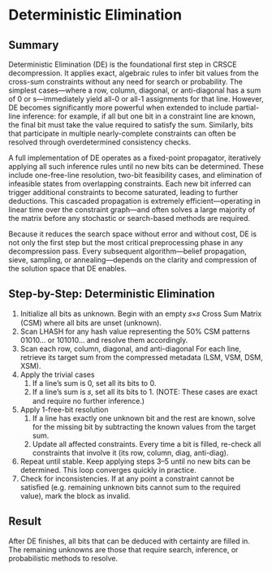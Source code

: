 Deterministic Elimination
=========================

<script type="text/javascript"
  src="https://asymmetric-effort.com/js/mathjax/2.7.0/MathJax.js?config=TeX-AMS_CHTML">
</script>
<script type="text/x-mathjax-config">
  MathJax.Hub.Config({
    tex2jax: {
      inlineMath: [['$','$'], ['\\(','\\)']],
      processEscapes: true},
      jax: ["input/TeX","input/MathML","input/AsciiMath","output/CommonHTML"],
      extensions: ["tex2jax.js","mml2jax.js","asciimath2jax.js","MathMenu.js","MathZoom.js","AssistiveMML.js", "[Contrib]/a11y/accessibility-menu.js"],
      TeX: {
      extensions: ["AMSmath.js","AMSsymbols.js","noErrors.js","noUndefined.js"],
      equationNumbers: {
      autoNumber: "AMS"
      }
    }
  });
</script>

## Summary

Deterministic Elimination (DE) is the foundational first step in CRSCE decompression. It applies exact, algebraic
rules to infer bit values from the cross-sum constraints without any need for search or probability. The simplest
cases—where a row, column, diagonal, or anti-diagonal has a sum of 0 or s—immediately yield all-0 or all-1 assignments
for that line. However, DE becomes significantly more powerful when extended to include partial-line inference: for
example, if all but one bit in a constraint line are known, the final bit must take the value required to satisfy the
sum. Similarly, bits that participate in multiple nearly-complete constraints can often be resolved through
overdetermined consistency checks.

A full implementation of DE operates as a fixed-point propagator, iteratively applying all such inference rules until
no new bits can be determined. These include one-free-line resolution, two-bit feasibility cases, and elimination of
infeasible states from overlapping constraints. Each new bit inferred can trigger additional constraints to become
saturated, leading to further deductions. This cascaded propagation is extremely efficient—operating in linear time
over the constraint graph—and often solves a large majority of the matrix before any stochastic or search-based
methods are required.

Because it reduces the search space without error and without cost, DE is not only the first step but the most
critical preprocessing phase in any decompression pass. Every subsequent algorithm—belief propagation, sieve, sampling,
or annealing—depends on the clarity and compression of the solution space that DE enables.

## Step-by-Step: Deterministic Elimination

1. Initialize all bits as unknown. Begin with an empty 𝑠×𝑠 Cross Sum Matrix (CSM) where all bits are unset (unknown).
2. Scan LHASH for any hash value representing the 50% CSM patterns 01010... or 101010... and resolve them accordingly.
3. Scan each row, column, diagonal, and anti-diagonal For each line, retrieve its target sum from the compressed
   metadata (LSM, VSM, DSM, XSM).
4. Apply the trivial cases
   1. If a line’s sum is 0, set all its bits to 0.
   2. If a line’s sum is 𝑠, set all its bits to 1.
   (NOTE: These cases are exact and require no further inference.)
5. Apply 1-free-bit resolution
   1. If a line has exactly one unknown bit and the rest are known, solve for the missing bit by subtracting the
      known values from the target sum.
   2. Update all affected constraints. Every time a bit is filled, re-check all constraints that involve it (its row,
      column, diag, anti-diag).
6. Repeat until stable. Keep applying steps 3–5 until no new bits can be determined. This loop converges quickly in
   practice.
7. Check for inconsistencies. If at any point a constraint cannot be satisfied (e.g. remaining unknown bits cannot
   sum to the required value), mark the block as invalid.

## Result

After DE finishes, all bits that can be deduced with certainty are filled in. The remaining unknowns are those that
require search, inference, or probabilistic methods to resolve.
